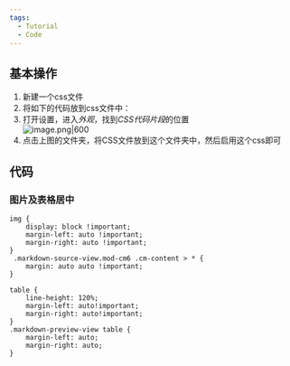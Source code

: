 ```yaml
---
tags:
  - Tutorial
  - Code
---
```

## 基本操作
1. 新建一个css文件
2. 将如下的代码放到css文件中：
1. 打开设置，进入*外观*，找到*CSS代码片段*的位置  
    ![image.png|600](https://weqoocu-1251516103.cos.ap-guangzhou.myqcloud.com/202302262207861.png)
1. 点击上图的文件夹，将CSS文件放到这个文件夹中，然后启用这个css即可
## 代码
### 图片及表格居中
```
img {
	display: block !important;
	margin-left: auto !important;
	margin-right: auto !important;
}
 .markdown-source-view.mod-cm6 .cm-content > * {
	margin: auto auto !important;
}

table { 
	line-height: 120%;
	margin-left: auto!important;
	margin-right: auto!important;
} 
.markdown-preview-view table { 
	margin-left: auto; 
	margin-right: auto; 
}
```
